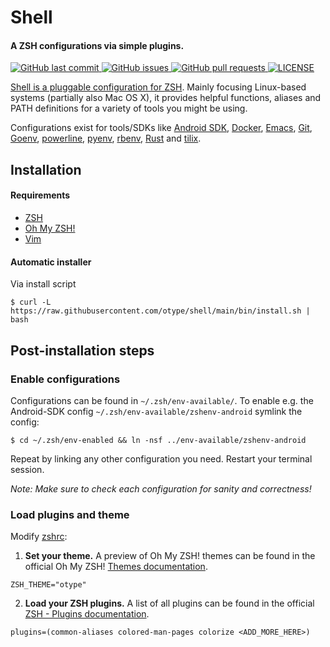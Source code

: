 # Shell

#### A ZSH configurations via simple plugins.

<p>
	<a href="https://github.com/otype/shell/commits/master">
	<img src="https://img.shields.io/github/last-commit/otype/shell.svg?style=flat-square&logo=github&logoColor=white" alt="GitHub last commit">
    <a href="https://github.com/otype/shell/issues">
    <img src="https://img.shields.io/github/issues-raw/otype/shell.svg?style=flat-square&logo=github&logoColor=white" alt="GitHub issues">
    <a href="https://github.com/otype/shell/pulls">
    <img src="https://img.shields.io/github/issues-pr-raw/otype/shell.svg?style=flat-square&logo=github&logoColor=white" alt="GitHub pull requests">
	<a href="https://github.com/otype/shell/blob/main/LICENSE">
	<img src="https://img.shields.io/github/license/otype/shell" alt="LICENSE">
</p>

Shell is a pluggable configuration for [ZSH](http://www.zsh.org/). Mainly focusing Linux-based systems (partially also Mac OS X), it provides helpful functions, aliases and PATH definitions for a variety of tools you might be using.

Configurations exist for tools/SDKs like [Android SDK](https://developer.android.com/about/versions/13/setup-sdk#install-sdk), [Docker](https://www.docker.com/), [Emacs](https://www.gnu.org/software/emacs/), [Git](https://git-scm.com/), [Goenv](https://github.com/syndbg/goenv), [powerline](https://github.com/powerline/powerline), [pyenv](https://github.com/pyenv/pyenv), [rbenv](https://github.com/rbenv/rbenv), [Rust](https://www.rust-lang.org/) and [tilix](https://gnunn1.github.io/tilix-web/).

## Installation

#### Requirements

- [ZSH](http://www.zsh.org/)
- [Oh My ZSH!](https://ohmyz.sh/)
- [Vim](https://www.vim.org/)

#### Automatic installer

Via install script

```console
$ curl -L https://raw.githubusercontent.com/otype/shell/main/bin/install.sh | bash
```

## Post-installation steps

###  Enable configurations

Configurations can be found in `~/.zsh/env-available/`. To enable e.g. the Android-SDK config `~/.zsh/env-available/zshenv-android` symlink the config:

```console
$ cd ~/.zsh/env-enabled && ln -nsf ../env-available/zshenv-android
```

Repeat by linking any other configuration you need. Restart your terminal session.

_Note: Make sure to check each configuration for sanity and correctness!_

### Load plugins and theme

Modify [zshrc](zshrc):

1. **Set your theme.** A preview of Oh My ZSH! themes can be found in the official Oh My ZSH! [Themes documentation](https://github.com/ohmyzsh/ohmyzsh/wiki/Themes).

```console
ZSH_THEME="otype"
```

2. **Load your ZSH plugins.** A list of all plugins can be found in the official [ZSH - Plugins documentation](https://github.com/ohmyzsh/ohmyzsh/wiki/Plugins).

```console
plugins=(common-aliases colored-man-pages colorize <ADD_MORE_HERE>)
```
